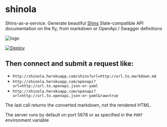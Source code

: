 # shinola
Shins-as-a-service. Generate beautiful [Shins](https://github.com/mermade/shins) Slate-compatible API documentation on the fly, from markdown or OpenApi / Swagger definitions

![logo](https://mermade.github.io/shinola/logo.png)

[![Deploy](https://www.herokucdn.com/deploy/button.svg)](https://heroku.com/deploy)

## Then connect and submit a request like:

* `http://shinola.herokuapp.com/shins?url=http://url.to.markdown.md`
* `http://shinola.herokuapp.com/openapi?url=http://url.to.openapi.json-or-yaml`
* `http://shinola.herokuapp.com/openapi?url=http://url.to.openapi.json-or-yaml&raw=true`

The last call returns the converted markdown, not the rendered HTML.

The server runs by default on port 5678 or as specified in the `PORT` environment variable
